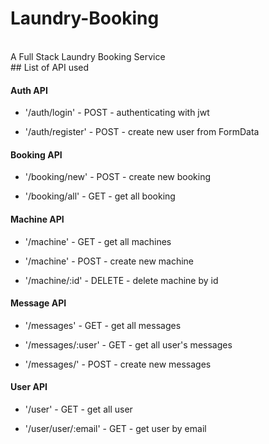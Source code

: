 # Laundry-Booking
<br>
A Full Stack Laundry Booking Service 
<br>
## List of API used


#### Auth API

-   '/auth/login' - POST - authenticating with jwt

-   '/auth/register' - POST - create new user from FormData

#### Booking API

-   '/booking/new' - POST - create new booking

-   '/booking/all' - GET - get all booking

#### Machine API

-   '/machine' - GET - get all machines

-   '/machine' - POST - create new machine

-   '/machine/:id' - DELETE - delete machine by id

#### Message API

-   '/messages' - GET - get all messages

-   '/messages/:user' - GET - get all user's messages

-   '/messages/' - POST - create new messages

#### User API

-   '/user' - GET - get all user

-   '/user/user/:email' - GET - get user by email
